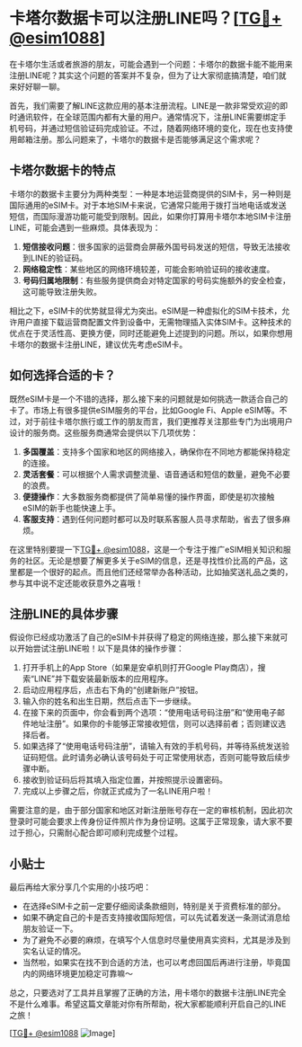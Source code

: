 # 卡塔尔数据卡可以注册LINE吗？[[TG💪+ @esim1088](https://t.me/s/esim1088)]

在卡塔尔生活或者旅游的朋友，可能会遇到一个问题：卡塔尔的数据卡能不能用来注册LINE呢？其实这个问题的答案并不复杂，但为了让大家彻底搞清楚，咱们就来好好聊一聊。

首先，我们需要了解LINE这款应用的基本注册流程。LINE是一款非常受欢迎的即时通讯软件，在全球范围内都有大量的用户。通常情况下，注册LINE需要绑定手机号码，并通过短信验证码完成验证。不过，随着网络环境的变化，现在也支持使用邮箱注册。那么问题来了，卡塔尔的数据卡是否能够满足这个需求呢？

## 卡塔尔数据卡的特点

卡塔尔的数据卡主要分为两种类型：一种是本地运营商提供的SIM卡，另一种则是国际通用的eSIM卡。对于本地SIM卡来说，它通常只能用于拨打当地电话或发送短信，而国际漫游功能可能受到限制。因此，如果你打算用卡塔尔本地SIM卡注册LINE，可能会遇到一些麻烦。具体表现为：

1. **短信接收问题**：很多国家的运营商会屏蔽外国号码发送的短信，导致无法接收到LINE的验证码。
2. **网络稳定性**：某些地区的网络环境较差，可能会影响验证码的接收速度。
3. **号码归属地限制**：有些服务提供商会对特定国家的号码实施额外的安全检查，这可能导致注册失败。

相比之下，eSIM卡的优势就显得尤为突出。eSIM是一种虚拟化的SIM卡技术，允许用户直接下载运营商配置文件到设备中，无需物理插入实体SIM卡。这种技术的优点在于灵活性高、更换方便，同时还能避免上述提到的问题。所以，如果你想用卡塔尔的数据卡注册LINE，建议优先考虑eSIM卡。

## 如何选择合适的卡？

既然eSIM卡是一个不错的选择，那么接下来的问题就是如何挑选一款适合自己的卡了。市场上有很多提供eSIM服务的平台，比如Google Fi、Apple eSIM等。不过，对于前往卡塔尔旅行或工作的朋友而言，我们更推荐关注那些专门为出境用户设计的服务商。这些服务商通常会提供以下几项优势：

1. **多国覆盖**：支持多个国家和地区的网络接入，确保你在不同地方都能保持稳定的连接。
2. **灵活套餐**：可以根据个人需求调整流量、语音通话和短信的数量，避免不必要的浪费。
3. **便捷操作**：大多数服务商都提供了简单易懂的操作界面，即使是初次接触eSIM的新手也能快速上手。
4. **客服支持**：遇到任何问题时都可以及时联系客服人员寻求帮助，省去了很多麻烦。

在这里特别要提一下[TG💪+ @esim1088](https://t.me/s/esim1088)，这是一个专注于推广eSIM相关知识和服务的社区。无论是想要了解更多关于eSIM的信息，还是寻找性价比高的产品，这里都是一个很好的起点。而且他们还经常举办各种活动，比如抽奖送礼品之类的，参与其中说不定还能收获意外之喜哦！

## 注册LINE的具体步骤

假设你已经成功激活了自己的eSIM卡并获得了稳定的网络连接，那么接下来就可以开始尝试注册LINE啦！以下是具体的操作步骤：

1. 打开手机上的App Store（如果是安卓机则打开Google Play商店），搜索“LINE”并下载安装最新版本的应用程序。
2. 启动应用程序后，点击右下角的“创建新账户”按钮。
3. 输入你的姓名和出生日期，然后点击下一步继续。
4. 在接下来的页面中，你会看到两个选项：“使用电话号码注册”和“使用电子邮件地址注册”。如果你的卡能够正常接收短信，则可以选择前者；否则建议选择后者。
5. 如果选择了“使用电话号码注册”，请输入有效的手机号码，并等待系统发送验证码短信。此时请务必确认该号码处于可正常使用状态，否则可能导致后续步骤中断。
6. 接收到验证码后将其填入指定位置，并按照提示设置密码。
7. 完成以上步骤之后，你就正式成为了一名LINE用户啦！

需要注意的是，由于部分国家和地区对新注册账号存在一定的审核机制，因此初次登录时可能会要求上传身份证件照片作为身份证明。这属于正常现象，请大家不要过于担心，只需耐心配合即可顺利完成整个过程。

## 小贴士

最后再给大家分享几个实用的小技巧吧：

- 在选择eSIM卡之前一定要仔细阅读条款细则，特别是关于资费标准的部分。
- 如果不确定自己的卡是否支持接收国际短信，可以先试着发送一条测试消息给朋友验证一下。
- 为了避免不必要的麻烦，在填写个人信息时尽量使用真实资料，尤其是涉及到实名认证的情况。
- 当然啦，如果实在找不到合适的方法，也可以考虑回国后再进行注册，毕竟国内的网络环境更加稳定可靠嘛～

总之，只要选对了工具并且掌握了正确的方法，用卡塔尔的数据卡注册LINE完全不是什么难事。希望这篇文章能对你有所帮助，祝大家都能顺利开启自己的LINE之旅！

[[TG💪+ @esim1088](https://t.me/s/esim1088) ![Image](https://i.postimg.cc/4NQfJmqS/Snipaste-2025-05-13-00-14-12.png)]